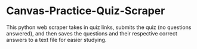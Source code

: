 # Canvas-Practice-Quiz-Scraper
This python web scraper takes in quiz links, submits the quiz (no questions answered), and then saves the questions and their respective correct answers to a text file for easier studying.
